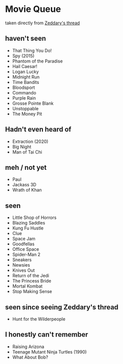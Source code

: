 # Movie Queue

taken directly from [Zeddary's thread](https://twitter.com/Zeddary/status/1247729379322585089)

## haven't seen

- That Thing You Do!
- Spy (2015)
- Phantom of the Paradise
- Hail Caesar!
- Logan Lucky
- Midnight Run
- Time Bandits
- Bloodsport
- Commando
- Purple Rain
- Grosse Pointe Blank
- Unstoppable
- The Money Pit

## Hadn't even heard of

- Extraction (2020)
- Big Night
- Man of Tai Chi

## meh / not yet

- Paul
- Jackass 3D
- Wrath of Khan

## seen

- Little Shop of Horrors
- Blazing Saddles
- Kung Fu Hustle
- Clue
- Space Jam
- Goodfellas
- Office Space
- Spider-Man 2
- Sneakers
- Newsies
- Knives Out
- Return of the Jedi
- The Princess Bride
- Mortal Kombat
- Stop Making Sense

## seen since seeing Zeddary's thread

- Hunt for the Wilderpeople

## I honestly can't remember

- Raising Arizona
- Teenage Mutant Ninja Turtles (1990)
- What About Bob?
